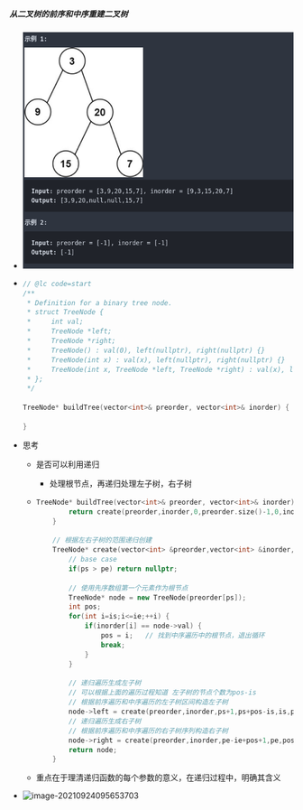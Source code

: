 ##### 从二叉树的前序和中序重建二叉树

* ![image-20210924094259089](%E4%BB%8E%E5%89%8D%E5%BA%8F%E5%92%8C%E4%B8%AD%E5%BA%8F%E6%9E%84%E9%80%A0%E4%BA%8C%E5%8F%89%E6%A0%91.assets/image-20210924094259089.png)

* ```c++
  // @lc code=start
  /**
   * Definition for a binary tree node.
   * struct TreeNode {
   *     int val;
   *     TreeNode *left;
   *     TreeNode *right;
   *     TreeNode() : val(0), left(nullptr), right(nullptr) {}
   *     TreeNode(int x) : val(x), left(nullptr), right(nullptr) {}
   *     TreeNode(int x, TreeNode *left, TreeNode *right) : val(x), left(left), right(right) {}
   * };
   */
  
  TreeNode* buildTree(vector<int>& preorder, vector<int>& inorder) {
      
  }
  ```

* 思考

  * 是否可以利用递归

    * 处理根节点，再递归处理左子树，右子树

  * ```c++
    TreeNode* buildTree(vector<int>& preorder, vector<int>& inorder) {
            return create(preorder,inorder,0,preorder.size()-1,0,inorder.size()-1);
        }
    
        // 根据左右子树的范围递归创建
        TreeNode* create(vector<int> &preorder,vector<int> &inorder, int ps,int pe,int is,int ie) {
            // base case
            if(ps > pe) return nullptr;
    
            // 使用先序数组第一个元素作为根节点
            TreeNode* node = new TreeNode(preorder[ps]);
            int pos;
            for(int i=is;i<=ie;++i) {
                if(inorder[i] == node->val) {
                    pos = i;   // 找到中序遍历中的根节点，退出循环
                    break;
                }
            }
                
            // 递归遍历生成左子树
            // 可以根据上面的遍历过程知道 左子树的节点个数为pos-is
            // 根据前序遍历和中序遍历的左子树区间构造左子树
            node->left = create(preorder,inorder,ps+1,ps+pos-is,is,pos-1);
            // 递归遍历生成右子树
            // 根据前序遍历和中序遍历的右子树序列构造右子树
            node->right = create(preorder,inorder,pe-ie+pos+1,pe,pos+1,ie);
            return node;
        }
    ```

  * 重点在于理清递归函数的每个参数的意义，在递归过程中，明确其含义

* ![image-20210924095653703](%E4%BB%8E%E5%89%8D%E5%BA%8F%E5%92%8C%E4%B8%AD%E5%BA%8F%E6%9E%84%E9%80%A0%E4%BA%8C%E5%8F%89%E6%A0%91.assets/image-20210924095653703.png)

